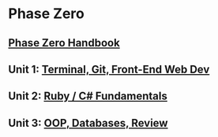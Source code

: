 # Phase Zero

## [Phase Zero Handbook](./phase-0-handbook)

## Unit 1: [Terminal, Git, Front-End Web Dev](./unit_1)

## Unit 2: [Ruby / C# Fundamentals](./unit_2)

## Unit 3: [OOP, Databases, Review](./unit_3)
	
